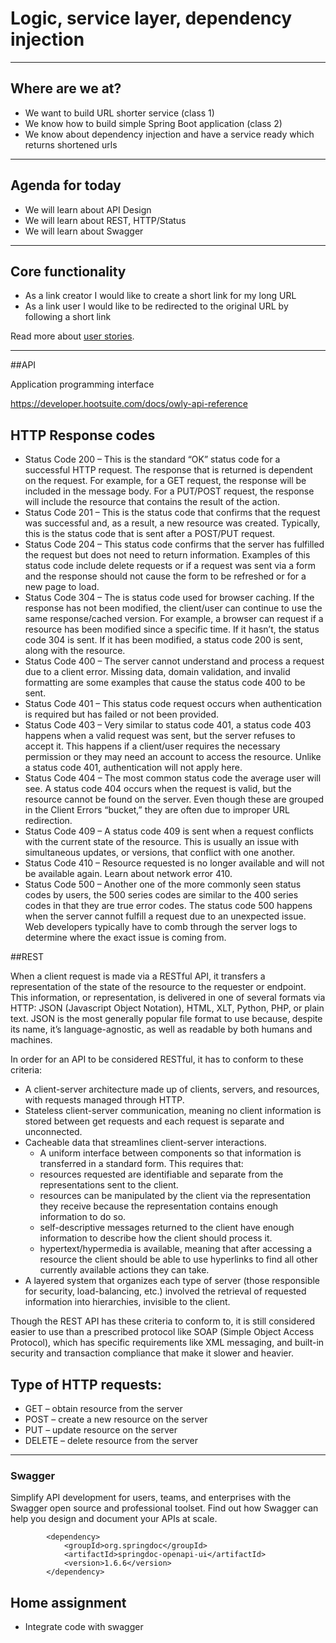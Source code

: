 # Logic, service layer, dependency injection

----

## Where are we at?

* We want to build URL shorter service (class 1)
* We know how to build simple Spring Boot application (class 2)
* We know about dependency injection and have a service ready which returns shortened urls 
----

## Agenda for today
* We will learn about API Design
* We will learn about REST, HTTP/Status
* We will learn about Swagger

----

## Core functionality

* As a link creator I would like to create a short link for my long URL
* As a link user I would like to be redirected to the original URL by following a short link

Read more about [user stories](https://en.wikipedia.org/wiki/User_story).

----

##API

Application programming interface

https://developer.hootsuite.com/docs/owly-api-reference

## HTTP Response codes
* Status Code 200 – This is the standard “OK” status code for a successful HTTP request. The response that is returned is dependent on the request. For example, for a GET request, the response will be included in the message body. For a PUT/POST request, the response will include the resource that contains the result of the action.
* Status Code 201 – This is the status code that confirms that the request was successful and, as a result, a new resource was created. Typically, this is the status code that is sent after a POST/PUT request.
* Status Code 204 – This status code confirms that the server has fulfilled the request but does not need to return information. Examples of this status code include delete requests or if a request was sent via a form and the response should not cause the form to be refreshed or for a new page to load.
* Status Code 304 – The is status code used for browser caching. If the response has not been modified, the client/user can continue to use the same response/cached version. For example, a browser can request if a resource has been modified since a specific time. If it hasn’t, the status code 304 is sent. If it has been modified, a status code 200 is sent, along with the resource.
* Status Code 400 – The server cannot understand and process a request due to a client error. Missing data, domain validation, and invalid formatting are some examples that cause the status code 400 to be sent.
* Status Code 401 – This status code request occurs when authentication is required but has failed or not been provided.
* Status Code 403 – Very similar to status code 401, a status code 403 happens when a valid request was sent, but the server refuses to accept it. This happens if a client/user requires the necessary permission or they may need an account to access the resource. Unlike a status code 401, authentication will not apply here.
* Status Code 404 – The most common status code the average user will see. A status code 404 occurs when the request is valid, but the resource cannot be found on the server. Even though these are grouped in the Client Errors “bucket,” they are often due to improper URL redirection.
* Status Code 409 – A status code 409 is sent when a request conflicts with the current state of the resource. This is usually an issue with simultaneous updates, or versions, that conflict with one another.
* Status Code 410 – Resource requested is no longer available and will not be available again. Learn about network error 410.
* Status Code 500 – Another one of the more commonly seen status codes by users, the 500 series codes are similar to the 400 series codes in that they are true error codes. The status code 500 happens when the server cannot fulfill a request due to an unexpected issue. Web developers typically have to comb through the server logs to determine where the exact issue is coming from.


##REST

When a client request is made via a RESTful API, it transfers a representation of the state of the resource to the requester or endpoint. This information, or representation, is delivered in one of several formats via HTTP: JSON (Javascript Object Notation), HTML, XLT, Python, PHP, or plain text. JSON is the most generally popular file format to use because, despite its name, it’s language-agnostic, as well as readable by both humans and machines.



In order for an API to be considered RESTful, it has to conform to these criteria:

* A client-server architecture made up of clients, servers, and resources, with requests managed through HTTP.
* Stateless client-server communication, meaning no client information is stored between get requests and each request is separate and unconnected.
* Cacheable data that streamlines client-server interactions.
  * A uniform interface between components so that information is transferred in a standard form. This requires that:
  * resources requested are identifiable and separate from the representations sent to the client.  
  * resources can be manipulated by the client via the representation they receive because the representation contains enough information to do so.  
  * self-descriptive messages returned to the client have enough information to describe how the client should process it.   
  * hypertext/hypermedia is available, meaning that after accessing a resource the client should be able to use hyperlinks to find all other currently available actions they can take.
* A layered system that organizes each type of server (those responsible for security, load-balancing, etc.) involved the retrieval of requested information into hierarchies, invisible to the client.

Though the REST API has these criteria to conform to, it is still considered easier to use than a prescribed protocol like SOAP (Simple Object Access Protocol), which has specific requirements like XML messaging, and built-in security and transaction compliance that make it slower and heavier.


## Type of HTTP requests:
* GET – obtain resource from the server
* POST – create a new resource on the server
* PUT – update resource on the server
* DELETE – delete resource from the server

----

### Swagger

Simplify API development for users, teams, and enterprises with the Swagger open source and professional toolset. Find out how Swagger can help you design and document your APIs at scale.

```
		<dependency>
			<groupId>org.springdoc</groupId>
			<artifactId>springdoc-openapi-ui</artifactId>
			<version>1.6.6</version>
		</dependency>
```

## Home assignment
* Integrate code with swagger